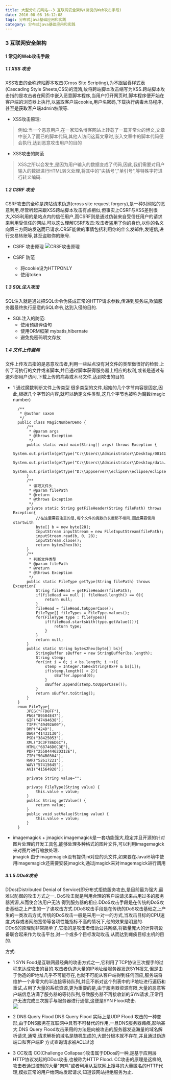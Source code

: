 ```yaml
---
title: 大型分布式网站--3 互联网安全架构(常见的Web攻击手段)
date: 2016-08-08 16:12:08 
tags: 分布式java基础应用和实践
category: 分布式java基础应用和实践
---
```

### 3 互联网安全架构

#### 1 常见的Web攻击手段
##### 1.1 XSS 攻击
XSS攻击的全称跨站脚本攻击(Cross Site Scripting),为不跟层叠样式表(Cascading Style Sheets,CSS)的混淆,故将跨站脚本攻击缩写为XSS.跨站脚本攻击指的是攻击者在网页中嵌入恶意脚本程序,当用户打开网页时,脚本程序便开始在客户端的浏览器上执行,以盗取客户端cookie,用户名密码,下载执行病毒木马程序,甚至是获取客户端admin权限等.

+ XSS攻击原理:
> 例如:当一个恶意用户,在一家知名博客网站上转载了一篇非常火的博文,文章中嵌入了而已的脚本代码,其他人访问这篇文章时,嵌入文章中的脚本代码便会执行,达到恶意攻击用户的目的

+ XSS攻击的防范
> XSS之所以会发生,是因为用户输入的数据变成了代码,因此,我们需要对用户输入的数据进行HTML转义处理,将其中的"尖括号","单引号",等特殊字符进行转义编码.

##### 1.2 CSRF 攻击
CSRF攻击的全称是跨站请求伪造(cross site request forgery),是一种对网站的恶意利用,尽管听起来跟XSS跨站脚本攻击有点相似,但事实上CSRF与XSS差别很大,XSS利用的是站点内的信任用户,而CSRF则是通过伪装来自受信任用户的请求来利用受信任的网站.可以这么理解CSRF攻击:攻击者盗用了你的身份,以你的名义向第三方网站发送而已请求.CRSF能做的事情包括利用你的什么发邮件,发短信,进行交易转账等,甚至盗取你的账号.

 + CSRF 攻击原理
 ![CRSF攻击原理](http://7xsqwa.com1.z0.glb.clouddn.com/mnuo-largedistributed-1.3-crsf.jpg)

 + CSRF 防范
 
     - 将cookie设为HTTPONLY
 	- 使用token

##### 1.3 SQL注入攻击
 SQL注入就是通过把SQL命令伪装成正常的HTTP请求参数,传递到服务端,欺骗服务器最终执行恶意的SQL命令,达到入侵的目的.

+ SQL注入的防范:
 	- 使用预编译语句
 	- 使用ORM框架 mybatis,hibernate
 	- 避免免密码明文存放

##### 1.4 文件上传漏洞
文件上传攻击指的是恶意攻击者,利用一些站点没有对文件的类型做很好的检验,上传了可执行的文件或者脚本,并且通过脚本获得服务器上相应的权利,或者是通过有道外部用户访问,下载上传的病毒或木马文件,达到攻击的目的.

+ 1 通过魔数判断文件上传类型
很多类型的文件,起始的几个字节内容是固定,因此,根据几个字节的内容,就可以确定文件类型,这几个字节也被称为魔数(magic number)

		/**
		 * @author saxon
		 */
		public class MagicNumberDemo {
			/**
			 * @param args
			 * @throws Exception 
			 */
			public static void main(String[] args) throws Exception {
				System.out.println(getType("C:\\Users\\Administrator\\Desktop/0014100a9e7720160406130553890894.jpg"));
				System.out.println(getType("C:\\Users\\Administrator\\Desktop/data.xml"));
				System.out.println(getType("D:\\appserver\\eclipse\\eclipse/eclipse.exe"));
			}
			/**
			 * 读取文件头
			 * @param filePath
			 * @return
			 * @throws Exception
			 */
			private static String getFileHeader(String filePath) throws Exception{
				//在这里需要注意的是,每个文件的魔数的长度都不相同,因此需要使用startwith
				byte[] b = new byte[28];
				InputStream inputStream = new FileInputStream(filePath);
				inputStream.read(b, 0, 28);
				inputStream.close();
				return bytes2hex(b);
			}
			/**
			 * 判断文件类型
			 * @param filePath
			 * @return
			 * @throws Exception
			 */
			public static FileType getType(String filePath) throws Exception{
				String fileHead = getFileHeader(filePath);
				if(fileHead == null || fileHead.length() == 0){
					return null;
				}
				fileHead = fileHead.toUpperCase();
				FileType[] fileTypes = FileType.values();
				for(FileType type : fileTypes){
					if(fileHead.startsWith(type.getValue())){
						return type;
					}
				}
				return null;
			}
			public static String bytes2hex(byte[] bs){
				StringBuffer sBuffer = new StringBuffer(bs.length);
				String stemp;
				for(int i = 0; i < bs.length; i ++){
					stemp = Integer.toHexString(0xFF & bs[i]);
					if(stemp.length() < 2){
						sBuffer.append(0);
					}
					sBuffer.append(stemp.toUpperCase());
				}
				return sBuffer.toString();
			}
		}
		enum FileType{
			JPEG("FFD8FF"),
			PNG("89504E47"),
			GIF("47494638"),
			TIFF("49492A00"),
			BMP("424D"),
			DWG("41433130"),
			PSD("38425053"),
			XML("3C3F786D6C"),
			HTML("68746D6C3E"),
			PDF("255044462D312E"),
			ZIP("504B0304"),
			RAR("52617221"),
			WAV("57415645"),
			AVI("41564920");
			
			private String value="";
			
			private FileType(String value) {
				this.value = value;
			}
			public String getValue() {
				return value;
			}
			public void setValue(String value) {
				this.value = value;
			}
		}

+ imagemagick + jmagick
imagemagick是一套功能强大,稳定并且开源的针对图片处理的开发工具包,能够处理多种格式的图片文件,可以利用imagemagick来对图片进行缩放处理.    
jmagick 由于imagemagick没有提供jni对应的头文件,如果要在Java环境中使用imagemagick还需要安装jmagick,通过jmagick来对imagemagick进行调用

##### 3.1.5 DDoS攻击
DDos(Distributed Denial of Service)即分布式拒绝服务攻击,是目前最为强大,最难以防御的攻击方式之一.
DoS攻击就是利用合理的客户端请求来占用过多的服务器资源,从而使合法用户无法 得到服务器的相应.DDoS攻击手段是在传统的DoS攻击基础之上产生的一了诶攻击方式.DDoS攻击手段是在传统的DoS攻击基础之上产生的一类攻击方式,传统的DoS攻击一般是采用一对一的方式,当攻击目标的CPU速度,内存或者网络宽带等各项性能指标不高的情况下,他的效果是明显的.   
DDoS的原理就非常简单了,它指的是攻击者借助公共网络,将数量庞大的计算机设备联合起来作为攻击平台,对一个或多个目标发动攻击,从而达到瘫痪目标主机的目的.

方式:  

+ 1 SYN Food是互联网最经典的攻击方式之一,它利用了TCP协议三次握手的过程来达成攻击的目的.攻击者伪造大量的IP地址给服务器发送SYN报文,但是由于伪造的IP地址几乎不可能存在,也就不可能从客户端得到任何回应,服务端将维护一个非常大的半连接等待队列,并且不断对这个列表中的IP地址进行遍历和重试,占用了大量的系统资源,更为重要的是,由于服务器资源有限,大量的恶意客户端信息沾满了服务器的等待队列,导致服务器不再接收新的SYN请求,正常用户无法完成三次握手与服务器进行通信,这便是SYN Flood攻击.   
![](http://7xsqwa.com1.z0.glb.clouddn.com/mnuo-largedistributed-1.3-ddos-tcp.jpg)

+ 2 DNS Query Flood
DNS Query Flood 实际上是UDP Flood 攻击的一种变形,由于DNS服务在互联网中具有不可替代的作用,一旦DNS服务器瘫痪,影响甚大.DNS Query Flood攻击采用的方法是向被攻击的服务器发送海量的域名解析请求,通常,请求解析的域名是随机生成的,大部分根本就不存在,并且通过伪造端口和客户端IP 方式查询请求被ACL过滤

+ 3 CC攻击
CC(Challenge Collapsar)攻击属于DDos的一种,是基于应用层HTTP协议发起的DDos攻击,也被称为HTTP Flood. CC攻击的原理是这样的,攻击者通过控制的大量"肉鸡"或者利用从互联网上搜寻的大量匿名的HTTP代理,模拟正常的用户给网站发起请求,知道该网站拒绝服务为止.
